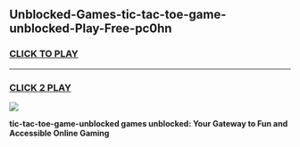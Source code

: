 
## Unblocked-Games-tic-tac-toe-game-unblocked-Play-Free-pc0hn
<h3>
<a href="https://premium76.site?title=tic-tac-toe-game-unblocked&ref=09A">CLICK TO PLAY</a></h3>
<hr>

<h3>
<a href="https://premium76.site?title=tic-tac-toe-game-unblocked&ref=09A">CLICK 2 PLAY</a>
  
</h3>

<a href="https://premium76.site?title=tic-tac-toe-game-unblocked&ref=09A"><img src="https://clearcache.store/games.png"></a>


**tic-tac-toe-game-unblocked games unblocked: Your Gateway to Fun and Accessible Online Gaming**
